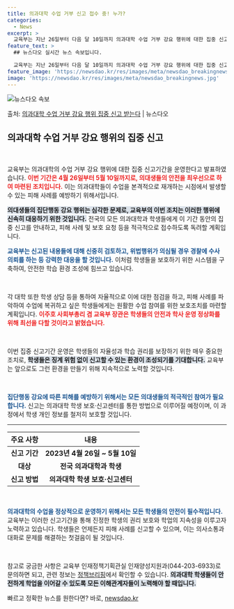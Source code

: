 ```yaml
---
title: 의과대학 수업 거부 신고 접수 중! 누가?
categories:
  - News
excerpt: >
  교육부는 지난 26일부터 다음 달 10일까지 의과대학 수업 거부 강요 행위에 대한 집중 신고기간을 운영한다고…
feature_text: >
  ## 뉴스다오 실시간 뉴스 속보입니다.

  교육부는 지난 26일부터 다음 달 10일까지 의과대학 수업 거부 강요 행위에 대한 집중 신고기간을 운영한다고…
feature_image: 'https://newsdao.kr/res/images/meta/newsdao_breakingnews.jpg'
image: 'https://newsdao.kr/res/images/meta/newsdao_breakingnews.jpg'
---
```


![뉴스다오 속보](https://newsdao.kr/res/images/meta/newsdao_breakingnews.jpg)

<p>출처: <a href="https://newsdao.kr/3691" rel="dofollow">의과대학 수업 거부 강요 행위 집중 신고 받는다</a> | 뉴스다오</p>

<h2 data-ke-size="size26">의과대학 수업 거부 강요 행위의 집중 신고</h2>

<p data-ke-size="size16">&nbsp;</p>

교육부는 의과대학의 수업 거부 강요 행위에 대한 집중 신고기간을 운영한다고 발표하였습니다. <b><span style="color: #ee2323;">이번 기간은 4월 26일부터 5월 10일까지로, 의대생들의 안전을 최우선으로 하여 마련된 조치입니다.</span></b> 이는 의과대학들이 수업을 본격적으로 재개하는 시점에서 발생할 수 있는 피해 사례를 예방하기 위해서입니다.

<b><span style="background-color: #21538527;">의대생들의 집단행동 강요 행위는 심각한 문제로, 교육부의 이번 조치는 이러한 행위에 신속히 대응하기 위한 것입니다.</span></b> 전국의 모든 의과대학과 학생들에게 이 기간 동안의 집중 신고를 안내하고, 피해 사례 및 보호 요청 등을 적극적으로 접수하도록 독려할 계획입니다.

<b><span style="color: #1a5490;">교육부는 신고된 내용들에 대해 신중히 검토하고, 위법행위가 의심될 경우 경찰에 수사 의뢰를 하는 등 강력한 대응을 할 것입니다.</span></b> 이처럼 학생들을 보호하기 위한 시스템을 구축하여, 안전한 학습 환경 조성에 힘쓰고 있습니다.

<p data-ke-size="size16">&nbsp;</p>

각 대학 또한 학생 상담 등을 통하여 자율적으로 이에 대한 점검을 하고, 피해 사례를 파악하여 수업에 복귀하고 싶은 학생들에게는 원활한 수업 참여를 위한 보호조치를 마련할 계획입니다. <b><span style="color: #ee2323;">이주호 사회부총리 겸 교육부 장관은 학생들의 안전과 학사 운영 정상화를 위해 최선을 다할 것이라고 밝혔습니다.</span></b>

<p data-ke-size="size16">&nbsp;</p>

이번 집중 신고기간 운영은 학생들의 자율성과 학습 권리를 보장하기 위한 매우 중요한 조치로, <b><span style="background-color: #21538527;">학생들은 징계 위험 없이 신고할 수 있는 환경이 조성되기를 기대합니다.</span></b> 교육부는 앞으로도 그런 환경을 만들기 위해 지속적으로 노력할 것입니다. 

<p data-ke-size="size16">&nbsp;</p>

<b><span style="color: #1a5490;">집단행동 강요에 따른 피해를 예방하기 위해서는 모든 의대생들의 적극적인 참여가 필요합니다.</span></b> 신고는 의과대학 학생 보호·신고센터를 통한 방법으로 이루어질 예정이며, 이 과정에서 학생 개인 정보를 철저히 보호할 것입니다.

<hr>

<table style="width: 100%; border-collapse: collapse;">
    <thead>
        <tr>
            <th style="text-align: center;">주요 사항</th>
            <th style="text-align: center;">내용</th>
        </tr>
    </thead>
    <tbody>
        <tr>
            <td style="text-align: center; height: 17px;"><b>신고 기간</b></td>
            <td style="text-align: center; height: 17px;"><b>2023년 4월 26일 ~ 5월 10일</b></td>
        </tr>
        <tr>
            <td style="text-align: center; height: 17px;"><b>대상</b></td>
            <td style="text-align: center; height: 17px;"><b>전국 의과대학과 학생</b></td>
        </tr>
        <tr>
            <td style="text-align: center; height: 17px;"><b>신고 방법</b></td>
            <td style="text-align: center; height: 17px;"><b>의과대학 학생 보호·신고센터</b></td>
        </tr>
    </tbody>
</table>

<p data-ke-size="size16">&nbsp;</p>

<b><span style="color: #1a5490;">의과대학의 수업을 정상적으로 운영하기 위해서는 모든 학생들의 안전이 필수적입니다.</span></b> 교육부는 이러한 신고기간을 통해 진정한 학생의 권리 보호와 학업의 지속성을 이루고자 노력하고 있습니다. 학생들은 언제든지 피해 사례를 신고할 수 있으며, 이는 의사소통과 대화로 문제를 해결하는 첫걸음이 될 것입니다.

<p data-ke-size="size16">&nbsp;</p> 

참고로 궁금한 사항은 교육부 인재정책기획관실 인재양성지원과(044-203-6933)로 문의하면 되고, 관련 정보는 [정책브리핑](https://https://www.korea.kr/)에서 확인할 수 있습니다. <b><span style="background-color: #21538527;">의과대학 학생들이 안전하게 학업을 이어갈 수 있도록 모든 이해관계자들이 노력해야 할 때입니다.</span></b> 

빠르고 정확한 뉴스를 원한다면? 바로, <a href="https://newsdao.kr" rel="dofollow">newsdao.kr</a>


